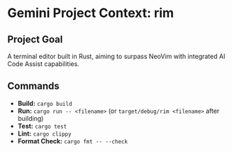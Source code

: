 # Gemini Project Context: rim

## Project Goal
A terminal editor built in Rust, aiming to surpass NeoVim with integrated AI Code Assist capabilities.

## Commands
- **Build:** `cargo build`
- **Run:** `cargo run -- <filename>` (or `target/debug/rim <filename>` after building)
- **Test:** `cargo test`
- **Lint:** `cargo clippy`
- **Format Check:** `cargo fmt -- --check`
